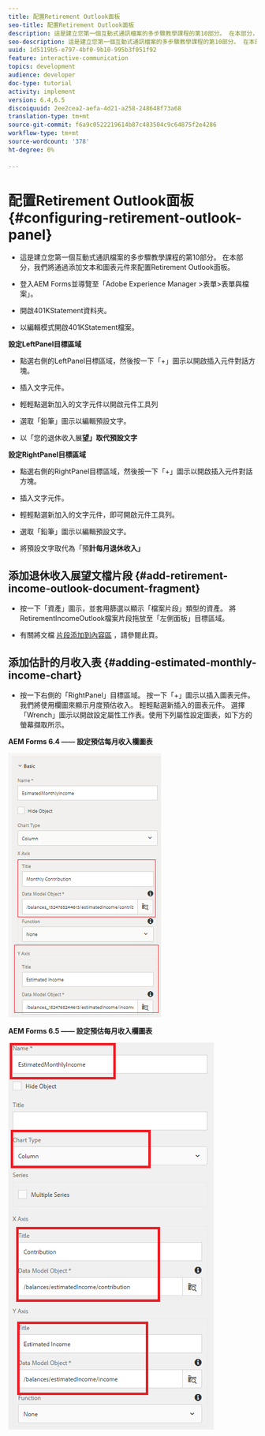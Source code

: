 ```yaml
---
title: 配置Retirement Outlook面板
seo-title: 配置Retirement Outlook面板
description: 這是建立您第一個互動式通訊檔案的多步驟教學課程的第10部分。 在本部分，我們將通過添加文本和圖表元件來配置Retirement Outlook面板。
seo-description: 這是建立您第一個互動式通訊檔案的多步驟教學課程的第10部分。 在本部分，我們將通過添加文本和圖表元件來配置Retirement Outlook面板。
uuid: 1d5119b5-e797-4bf0-9b10-995b3f051f92
feature: interactive-communication
topics: development
audience: developer
doc-type: tutorial
activity: implement
version: 6.4,6.5
discoiquuid: 2ee2cea2-aefa-4d21-a258-248648f73a68
translation-type: tm+mt
source-git-commit: f6a9c0522219614b87c483504c9c64875f2e4286
workflow-type: tm+mt
source-wordcount: '378'
ht-degree: 0%

---
```



# 配置Retirement Outlook面板{#configuring-retirement-outlook-panel}

* 這是建立您第一個互動式通訊檔案的多步驟教學課程的第10部分。 在本部分，我們將通過添加文本和圖表元件來配置Retirement Outlook面板。

* 登入AEM Forms並導覽至「Adobe Experience Manager >表單>表單與檔案」。

* 開啟401KStatement資料夾。

* 以編輯模式開啟401KStatement檔案。

**設定LeftPanel目標區域**

* 點選右側的LeftPanel目標區域，然後按一下「+」圖示以開啟插入元件對話方塊。

* 插入文字元件。

* 輕輕點選新加入的文字元件以開啟元件工具列

* 選取「鉛筆」圖示以編輯預設文字。

* 以「您的退休收入展&#x200B;**望」取代預設文字**

**設定RightPanel目標區域**

* 點選右側的RightPanel目標區域，然後按一下「+」圖示以開啟插入元件對話方塊。

* 插入文字元件。

* 輕輕點選新加入的文字元件，即可開啟元件工具列。

* 選取「鉛筆」圖示以編輯預設文字。

* 將預設文字取代為「預&#x200B;**計每月退休收入」**

## 添加退休收入展望文檔片段 {#add-retirement-income-outlook-document-fragment}

* 按一下「資產」圖示，並套用篩選以顯示「檔案片段」類型的資產。 將RetirementIncomeOutlook檔案片段拖放至「左側面板」目標區域。

* 有關將文檔 [片段添加到內容區](https://helpx.adobe.com/experience-manager/kt/forms/using/interactive-communication-web-channel-aem-forms/9.html) ，請參閱此頁。

## 添加估計的月收入表 {#adding-estimated-monthly-income-chart}

* 按一下右側的「RightPanel」目標區域。 按一下「+」圖示以插入圖表元件。 我們將使用欄圖來顯示月度預估收入。 輕輕點選新插入的圖表元件。 選擇「Wrench」圖示以開啟設定屬性工作表。使用下列屬性設定圖表，如下方的螢幕擷取所示。

**AEM Forms 6.4 —— 設定預估每月收入欄圖表**

![form64](assets/estimatedmonthlyincomechart.png)

**AEM Forms 6.5 —— 設定預估每月收入欄圖表**

![forms65](assets/estimatedmonthlyincomechart65.PNG)




